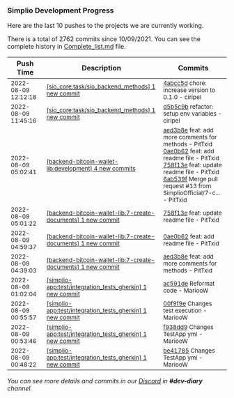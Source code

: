 
### Simplio Development Progress

Here are the last 10 pushes to the projects we are currently working.

There is a total of 2762 commits since 10/09/2021. You can see the complete history in
 [Complete_list.md](Complete_list.md) file.

| Push Time | Description | Commits |
| --- | --- | --- |
| <sub>2022-08-09 12:12:18</sub> | <sub>[[sio_core:task/sio\_backend\_methods] 1 new commit](https://github.com/SimplioOfficial/sio_core/commit/4abcc5d98264bb2034982c895207643322823e20)</sub> | <sub>[4abcc5d](https://github.com/SimplioOfficial/sio_core/commit/4abcc5d98264bb2034982c895207643322823e20) chore: increase version to 0.1.0 - ciripel</sub> |
| <sub>2022-08-09 11:45:16</sub> | <sub>[[sio_core:task/sio\_backend\_methods] 1 new commit](https://github.com/SimplioOfficial/sio_core/commit/d5b5c9b0ee0777a9d5e624bb755512f863eea515)</sub> | <sub>[d5b5c9b](https://github.com/SimplioOfficial/sio_core/commit/d5b5c9b0ee0777a9d5e624bb755512f863eea515) refactor: setup env variables - ciripel</sub> |
| <sub>2022-08-09 05:02:41</sub> | <sub>[[backend-bitcoin-wallet-lib:development] 4 new commits](https://github.com/SimplioOfficial/backend-bitcoin-wallet-lib/compare/794781ad331b...6ab539f8be8e)</sub> | <sub>[aed3b8e](https://github.com/SimplioOfficial/backend-bitcoin-wallet-lib/commit/aed3b8ed37f0c3b3ad119349c8883e956ed3240c) feat: add more comments for methods - PitTxid<br>[0ae0b62](https://github.com/SimplioOfficial/backend-bitcoin-wallet-lib/commit/0ae0b6296308d2d484cf0232369b7deb3faa9afa) feat: add readme file - PitTxid<br>[758f13e](https://github.com/SimplioOfficial/backend-bitcoin-wallet-lib/commit/758f13e29d629def13bd971ebe1c53f075c80e6b) feat: update readme file - PitTxid<br>[6ab539f](https://github.com/SimplioOfficial/backend-bitcoin-wallet-lib/commit/6ab539f8be8ebfa0b0e735e7ab7dbc21b81e7584) Merge pull request #13 from SimplioOfficial/7-c... - PitTxid</sub> |
| <sub>2022-08-09 05:01:22</sub> | <sub>[[backend-bitcoin-wallet-lib:7\-create\-documents] 1 new commit](https://github.com/SimplioOfficial/backend-bitcoin-wallet-lib/commit/758f13e29d629def13bd971ebe1c53f075c80e6b)</sub> | <sub>[758f13e](https://github.com/SimplioOfficial/backend-bitcoin-wallet-lib/commit/758f13e29d629def13bd971ebe1c53f075c80e6b) feat: update readme file - PitTxid</sub> |
| <sub>2022-08-09 04:59:37</sub> | <sub>[[backend-bitcoin-wallet-lib:7\-create\-documents] 1 new commit](https://github.com/SimplioOfficial/backend-bitcoin-wallet-lib/commit/0ae0b6296308d2d484cf0232369b7deb3faa9afa)</sub> | <sub>[0ae0b62](https://github.com/SimplioOfficial/backend-bitcoin-wallet-lib/commit/0ae0b6296308d2d484cf0232369b7deb3faa9afa) feat: add readme file - PitTxid</sub> |
| <sub>2022-08-09 04:39:03</sub> | <sub>[[backend-bitcoin-wallet-lib:7\-create\-documents] 1 new commit](https://github.com/SimplioOfficial/backend-bitcoin-wallet-lib/commit/aed3b8ed37f0c3b3ad119349c8883e956ed3240c)</sub> | <sub>[aed3b8e](https://github.com/SimplioOfficial/backend-bitcoin-wallet-lib/commit/aed3b8ed37f0c3b3ad119349c8883e956ed3240c) feat: add more comments for methods - PitTxid</sub> |
| <sub>2022-08-09 01:02:04</sub> | <sub>[[simplio-app:test/integration\_tests\_gherkin] 1 new commit](https://github.com/SimplioOfficial/simplio-app/commit/ac591de29a687e2a7b87f5cdfac37f9f0114553d)</sub> | <sub>[ac591de](https://github.com/SimplioOfficial/simplio-app/commit/ac591de29a687e2a7b87f5cdfac37f9f0114553d) Reformat code - MariooW</sub> |
| <sub>2022-08-09 00:55:57</sub> | <sub>[[simplio-app:test/integration\_tests\_gherkin] 1 new commit](https://github.com/SimplioOfficial/simplio-app/commit/00f9f9e1a658a08863a2a4f2030722bd9e7e8493)</sub> | <sub>[00f9f9e](https://github.com/SimplioOfficial/simplio-app/commit/00f9f9e1a658a08863a2a4f2030722bd9e7e8493) Changes test execution - MariooW</sub> |
| <sub>2022-08-09 00:53:46</sub> | <sub>[[simplio-app:test/integration\_tests\_gherkin] 1 new commit](https://github.com/SimplioOfficial/simplio-app/commit/f938dd9eb45ec75b8ed3483fd52c39aa9eff3508)</sub> | <sub>[f938dd9](https://github.com/SimplioOfficial/simplio-app/commit/f938dd9eb45ec75b8ed3483fd52c39aa9eff3508) Changes TestApp yml - MariooW</sub> |
| <sub>2022-08-09 00:48:22</sub> | <sub>[[simplio-app:test/integration\_tests\_gherkin] 1 new commit](https://github.com/SimplioOfficial/simplio-app/commit/be41785f0aa88fc9bf08f95fb6800c809ecbbe33)</sub> | <sub>[be41785](https://github.com/SimplioOfficial/simplio-app/commit/be41785f0aa88fc9bf08f95fb6800c809ecbbe33) Changes TestApp yml - MariooW</sub> |

_You can see more details and commits in our [Discord](https://discord.gg/aKhjuwZmdP) in **#dev-diary** channel._
